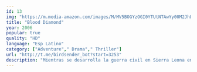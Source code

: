 ```yaml
---
id: 13
img: "https://m.media-amazon.com/images/M/MV5BOGYzOGI0YTUtNTAwYy00M2JhLTgyODEtMjlhZTk1Yzc5ZTBhXkEyXkFqcGc@._V1_SX300.jpg"
title: "Blood Diamond"
year: 2006
popular: true
quality: "HD"
language: "Esp Latino"
category: ["Adventure"," Drama"," Thriller"]
url: "http://t.me/birdsender_bot?start=3253"
description: "Mientras se desarrolla la guerra civil en Sierra Leona en los años noventa, dos hombres, un mercenario sudafricano blanco y un pescador, se unen para recuperar una gema extraña, de valor incalculable, que podría revertir el rumbo de sus vidas. Con la ayuda de una periodista estadounidense, los hombres se embarcan en un peligroso viaje a través de un territorio rebelde para lograr su objetivo."
---
```

